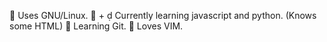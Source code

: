  Uses GNU/Linux.
 +  Currently learning javascript and python. (Knows some HTML)
 Learning Git.
 Loves VIM.
